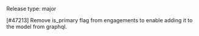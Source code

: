 Release type: major

[#47213] Remove is_primary flag from engagements to enable adding it to the model from graphql.
